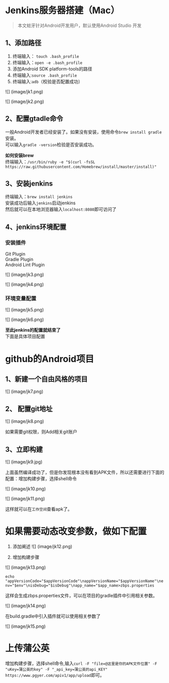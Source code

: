 # Jenkins服务器搭建（Mac）
> 本文蛀牙针对Android开发用户，默认使用Android Studio 开发
## 1、添加路径

1. 终端输入： `touch .bash_profile`
2. 终端输入：`open -e .bash_profile`
3. 添加Android SDK platform-tools的路径
4. 终端输入:`source .bash_profile`
5. 终端输入:`adb`（校验是否配置成功）

![] (image/jk1.png)

![] (image/jk2.png)

## 2、配置gtadle命令
一般Android开发者已经安装了。如果没有安装，使用命令`brew install gradle`安装。  
可以输入`gradle -version`检验是否安装成功。

**如何安装brew**  
终端输入：`/usr/bin/ruby -e "$(curl -fsSL https://raw.githubusercontent.com/Homebrew/install/master/install)" `

## 3、安装jenkins
终端输入：`brew install jenkins`  
安装成功后输入`jenkins`启动jenkins  
然后就可以在本地浏览器输入`localhost:8080`即可访问了

## 4、jenkins环境配置

### 安装插件
Git Plugin  
Gradle Plugin  
Android Lint Plugin

![] (image/jk3.png)

![] (image/jk4.png)

### 环境变量配置

![] (image/jk5.png)

![] (image/jk6.png)

**至此jenkins的配置就结束了**  
下面是具体项目配置

# github的Android项目

## 1、新建一个自由风格的项目


![] (image/jk7.png)

## 2、 配置git地址

![] (image/jk8.png)

如果需要git权限，则Add相关git账户

## 3、立即构建

![] (image/jk9.jpg)

上面虽然编译成功了，但是你发现根本没有看到APK文件，所以还需要进行下面的配置：增加构建步骤，选择shell命令


![] (image/jk10.png)

![] (image/jk11.png)

这样就可以在`工作空间`查看apk了。  

# 如果需要动态改变参数，做如下配置

1. 添加阐述
![] (image/jk12.png)

2. 增加构建步骤

![] (image/jk13.png)

`echo "appVersionCode="$appVersionCode"\nappVersionName="$appVersionName"\nenv="$env"\nisDebug="$isDebug"\napp_name="$app_name>zbps.properties`

这样会生成zbps.properties文件，可以在项目的gradle插件中引用相关参数。

![] (image/jk14.png)

在build.gradle中引入插件就可以使用相关参数了

![] (image/jk15.png)


# 上传蒲公英

增加构建步骤，选择shell命令,输入`curl -F "file=@这里是你的APK文件位置" -F "uKey=蒲公英的key" -F "_api_key=蒲公英的api_KEY" https://www.pgyer.com/apiv1/app/upload`即可。


